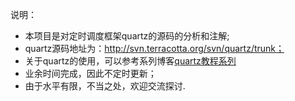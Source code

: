 说明：
+ 本项目是对定时调度框架quartz的源码的分析和注解;
+ quartz源码地址为：http://svn.terracotta.org/svn/quartz/trunk；
+ 关于quartz的使用，可以参考系列博客[quartz教程系列](http://nkcoder.xyz/tags/quartz/)
+ 业余时间完成，因此不定时更新；
+ 由于水平有限，不当之处，欢迎交流探讨.
